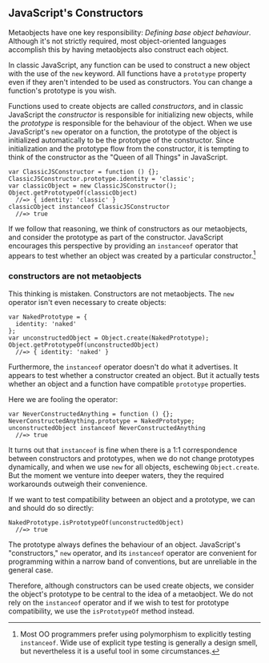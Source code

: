 ## JavaScript's Constructors

Metaobjects have one key responsibility: *Defining base object behaviour*. Although it's not strictly required, most object-oriented languages accomplish this by having metaobjects also construct each object.

In classic JavaScript, any function can be used to construct a new object with the use of the `new` keyword. All functions have a `prototype` property even if they aren't intended to be used as constructors. You can change a function's prototype is you wish.

Functions used to create objects are called *constructors*, and in classic JavaScript the *constructor* is responsible for initializing new objects, while the *prototype* is responsible for the behaviour of the object. When we use JavaScript's `new` operator on a function, the prototype of the object is initialized automatically to be the prototype of the constructor. Since initialization and the prototype flow from the constructor, it is tempting to think of the constructor as the "Queen of all Things" in JavaScript.

    var ClassicJSConstructor = function () {};
    ClassicJSConstructor.prototype.identity = 'classic';
    var classicObject = new ClassicJSConstructor();
    Object.getPrototypeOf(classicObject)
      //=> { identity: 'classic' }
    classicObject instanceof ClassicJSConstructor
      //=> true

If we follow that reasoning, we think of constructors as our metaobjects, and consider the prototype as part of the constructor. JavaScript encourages this perspective by providing an `instanceof` operator that appears to test whether an object was created by a particular constructor.[^tt]

[^tt]: Most OO programmers prefer using polymorphism to explicitly testing `instanceof`. Wide use of explicit type testing is generally a design smell, but nevertheless it is a useful tool in some circumstances.

### constructors are not metaobjects

This thinking is mistaken. Constructors are not metaobjects. The `new` operator isn't even necessary to create objects:

    var NakedPrototype = {
      identity: 'naked'
    };
    var unconstructedObject = Object.create(NakedPrototype);
    Object.getPrototypeOf(unconstructedObject)
      //=> { identity: 'naked' }

Furthermore, the `instanceof` operator doesn't do what it advertises. It appears to test whether a constructor created an object. But it actually tests whether an object and a function have compatible `prototype` properties.

Here we are fooling the operator:

    var NeverConstructedAnything = function () {};
    NeverConstructedAnything.prototype = NakedPrototype;
    unconstructedObject instanceof NeverConstructedAnything
      //=> true

It turns out that `instanceof` is fine when there is a 1:1 correspondence between constructors and prototypes, when we do not change prototypes dynamically, and when we use `new` for all objects, eschewing `Object.create`. But the moment we venture into deeper waters, they the required workarounds outweigh their convenience.

If we want to test compatibility between an object and a prototype, we can and should do so directly:

    NakedPrototype.isPrototypeOf(unconstructedObject)
      //=> true

The prototype always defines the behaviour of an object. JavaScript's "constructors," `new` operator, and its `instanceof` operator are convenient for programming within a narrow band of conventions, but are unreliable in the general case.

Therefore, although constructors can be used create objects, we consider the object's prototype to be central to the idea of a metaobject. We do not rely on the `instanceof` operator and if we wish to test for prototype compatibility, we use the `isPrototypeOf` method instead.